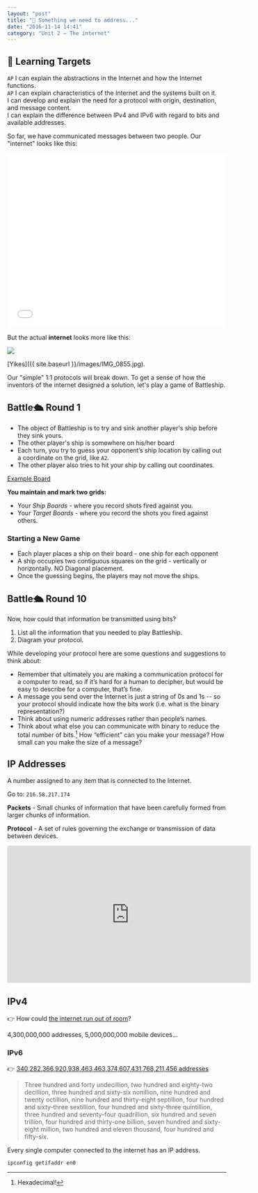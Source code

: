```yaml
---
layout: "post"
title: "📇 Something we need to address..."
date: "2016-11-14 14:41"
category: "Unit 2 – The internet"
---
```


## 🎯 Learning Targets
`AP` I can explain the abstractions in the Internet and how the Internet functions.     
`AP` I can explain characteristics of the Internet and the systems built on it.    
I can develop and explain the need for a protocol with origin, destination, and message content.    
I can explain the difference between IPv4 and IPv6 with regard to bits and available addresses.    

So far, we have communicated messages between two people. Our "internet" looks like this:

<iframe src="{{ site.baseurl }}/Code_Examples/BinaryCommunication" width="100%" height="400px" style="border:0px"></iframe>

But the actual **internet** looks more like this:

![](https://46qasb3uw5yn639ko4bz2ptr8u-wpengine.netdna-ssl.com/files/2015/11/internet-map-FB.jpg)

[Yikes]({{ site.baseurl }}/images/IMG_0855.jpg).

Our "simple" 1:1 protocols will break down. To get a sense of how the inventors of the internet designed a solution, let's play a game of Battleship.

## Battle🛳 Round 1
- The object of Battleship is to try and sink another player's ship before they sink yours.  
- The other player's ship is somewhere on his/her board
- Each turn, you try to guess your opponent’s ship location by calling out a coordinate on the grid, like `A2`.
- The other player also tries to hit your ship by calling out coordinates.  

[Example Board](https://docs.google.com/document/d/1oKi5_35xB-6Np5stnbGq7MCKnRZVC5qCVUQmAJByrTI/edit)

**You maintain and mark two grids:**
- Your _Ship Boards_ - where you record shots fired against you.
- Your _Target Boards_ - where you record the shots you fired against others.

### Starting a New Game

- Each player places a ship on their board - one ship for each opponent
- A ship occupies two contiguous squares on the grid - vertically or horizontally. NO Diagonal placement.
- Once the guessing begins, the players may not move the ships.  

## Battle🛳 Round 10
Now, how could that information be transmitted using bits?

1. List all the information that you needed to play Battleship.
2. Diagram your protocol.

While developing your protocol here are some questions and suggestions to think about:

- Remember that ultimately you are making a communication protocol for a computer to read, so if it’s hard for a human to decipher, but would be easy to describe for a computer, that’s fine.
- A message you send over the Internet is just a string of 0s and 1s -- so your protocol should indicate how the bits work (i.e. what is the binary representation?)
- Think about using numeric addresses rather than people’s names.
- Think about what else you can communicate with binary to reduce the total number of bits.[^hex] How “efficient” can you make your message?  How small can you make the size of a message?

[^hex]: Hexadecimal!


## IP Addresses

A number assigned to any item that is connected to the Internet.

Go to: `216.58.217.174`

**Packets** - Small chunks of information that have been carefully formed from larger chunks of information.

**Protocol** - A set of rules governing the exchange or transmission of data between devices.

<iframe width="560" height="315" src="https://www.youtube.com/embed/5o8CwafCxnU" frameborder="0" allowfullscreen></iframe>

## IPv4

👉 How could [the internet run out of room](https://www.wired.com/2011/02/internet-addresses/)?

4,300,000,000 addresses, 5,000,000,000 mobile devices...

### IPv6
👉  [340,282,366,920,938,463,463,374,607,431,768,211,456 addresses](https://googleblog.blogspot.com/2012/06/world-ipv6-launch-keeping-internet.html)

> Three hundred and forty undecillion, two hundred and eighty-two decillion, three hundred and sixty-six nonillion, nine hundred and twenty octillion, nine hundred and thirty-eight septillion, four hundred and sixty-three sextillion, four hundred and sixty-three quintillion, three hundred and seventy-four quadrillion, six hundred and seven trillion, four hundred and thirty-one billion, seven hundred and sixty-eight million, two hundred and eleven thousand, four hundred and fifty-six.

Every single computer connected to the internet has an IP address.





`ipconfig getifaddr en0`
